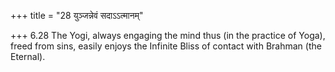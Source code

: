 +++
title = "28 युञ्जन्नेवं सदाऽऽत्मानम्"

+++
6.28 The Yogi, always engaging the mind thus (in the practice of Yoga),
freed from sins, easily enjoys the Infinite Bliss of contact with
Brahman (the Eternal).
